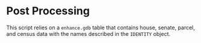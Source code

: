 # Post Processing

This script relies on a `enhance.gdb` table that contains house, senate, parcel, and census data with the names described in the `IDENTITY` object.
